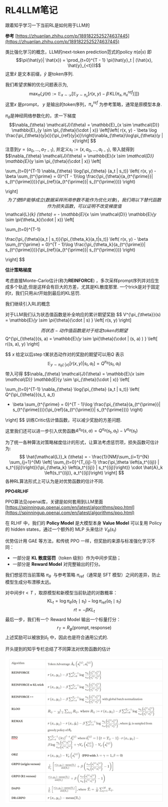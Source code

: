 # RL4LLM笔记

跟着知乎学习一下当前RL是如何用于LLM的

**参考**
[https://zhuanlan.zhihu.com/p/1891822525274637445](https://zhuanlan.zhihu.com/p/1891822525274637445)

类比强化学习的概念，LLM的next-token prediction范式的policy $\pi(a|s)$ 即
$$\pi(\hat{y}| \hat{x}) = \prod_{t=0}^{T - 1} \pi(\hat{y}_t | (\hat{x}, \hat{y}_{<t}))$$
这里$\hat{x}$ 是文本前缀，$\hat{y}$ 是token序列.

我们希望求解的优化问题表示为,
$$\max_{\pi} \{ \mathcal{J}(\pi) := \mathbb{E}_{x \sim \mathcal{D}}\left[\mathbb{E}_{y \sim \pi_{x}} [r(x, y) - \beta \,\text{KL}(\pi_x, \pi_x^{ref})]\right]\}$$
这里$x$ 是prompt， $y$ 是输出的token序列，$\pi_{x}^{ref}$ 为参考策略，通常是原模型本身.

$\pi_{\theta}$是神经网络参数化的，求一下梯度
$$\nabla_{\theta} \mathcal{J}(\theta) = \mathbb{E}_{x \sim \mathcal{D}} \mathbb{E}_{y \sim \pi_{\theta}(\cdot | x)} \left[\left(
r(x, y) - \beta \log \frac{\pi_{\theta}(y|x)}{\pi_{ref}(y|x)}\right)\nabla_{\theta}\log\pi_{\theta}(y | x)\right] $$
注意到$y = (a_0, \dots, a_{T-1})$,  并定义$s_t := (x, a_0, \dots, a_{t-1})$, 带入就得到
$$\nabla_{\theta} \mathcal{J}(\theta) = \mathbb{E}_{x \sim \mathcal{D}} \mathbb{E}_{y \sim \pi_{\theta}(\cdot | x)} \left[

\sum_{t=0}^{T-1} \nabla_{\theta} \log{\pi_{\theta} (a_t | s_t)}
\left(
r(x, y) - \beta \sum_{t^{\prime} = 0}^{T - 1}\log \frac{\pi_{\theta}(a_{t^{\prime}}| s_{t^{\prime}})}{\pi_{ref}(a_{t^{\prime}}| s_{t^{\prime}})}
\right)

\right] $$
为了使BP能够成立(数据采样所用参数不能作为优化对象)，我们用以下替代函数作为损失函数，可以证明不改变梯度值
$$\mathcal{L}_{k} (\theta)
= - \mathbb{E}_{x \sim \mathcal{D}} \mathbb{E}_{y \sim \pi_{\theta_k}(\cdot | x)} \left[

\sum_{t=0}^{T-1}

\frac{\pi_{\theta}(a_t | s_t)}{\pi_{\theta_k}(a_t|s_t)}
\left(
r(x, y) - \beta \sum_{t^{\prime} = 0}^{T - 1}\log \frac{\pi_{\theta_k}(a_{t^{\prime}}| s_{t^{\prime}})}{\pi_{ref}(a_{t^{\prime}}| s_{t^{\prime}})}
\right)

\right] $$

**估计策略梯度**

考虑直接Monte-Carlo估计(称为**REINFORCE**) ，多次采样prompt序列并对应生成多个轨迹,但是这样会有巨大的方差，尤其是KL散度那里.
一个trick是对于固定的$t$，我们只用从$t$开始到最后的KL惩罚.

我们继续引入RL的概念

对于LLM我们认为状态值函数是补全响应的累计期望奖励
$$
V^{\pi_{\theta}}(s) = \mathbb{E}_{y \sim \pi_{\theta}(\cdot | s)
}
\left[
r(s, y)
\right]

$$
而状态-动作值函数是对于给定token的期望
$$
Q^{\pi_{\theta}}(s, a) = \mathbb{E}_{y \sim \pi_{\theta}(\cdot | (s, a) )
}
\left[
r((s, a), y)
\right]

$$
$x$ 给定以后step t某状态动作对的奖励的期望可以用$Q$ 表示
$$
\mathbb{E}_{y \sim \pi_{\theta}(\cdot | x)}
\left[ r(x, y) | s_t, a_t\right]
= Q^{\pi_{\theta}} (s_t, a_t)
$$
带入可得
$$\nabla_{\theta} \mathcal{J}(\theta) = \mathbb{E}_{x \sim \mathcal{D}} \mathbb{E}_{y \sim \pi_{\theta}(\cdot | x)} \left[

\sum_{t=0}^{T-1} \nabla_{\theta} \log{\pi_{\theta} (a_t | s_t)}
\left(
Q^{\pi_{\theta}}(s_t, a_t)

- \beta \sum_{t^{\prime} = 0}^{T - 1}\log \frac{\pi_{\theta}(a_{t^{\prime}}| s_{t^{\prime}})}{\pi_{ref}(a_{t^{\prime}}| s_{t^{\prime}})}
\right)

\right] $$
训练Critic估计值函数，可以减少奖励的方差问题.

这里我们还可以进一步引入优势函数$A^{\pi_\theta}(s, a) = Q^{\pi_{\theta}}(s_t, a_t) - V^{\pi_{\theta}}(s_t)$

为了统一各种算法对策略梯度估计的形式，让算法考虑惩罚项，损失函数可估计为:
$$
\hat{\mathcal{L}}_k (\theta)
= - \frac{1}{NM}\sum_{i=1}^{N} \sum_{j=1}^{M}
\left[
\sum_{t=0}^{T_{ij}-1} \frac{\pi_\theta \left(a_t^{(ij)} | s_t^{(ij)}\right)}{\pi_{\theta_k} \left(a_t^{(ij)} | s_t^{(ij)}\right)}
\cdot \hat{A}_k
\left(s_t^{(ij)}, a_t^{(ij)}\right)
\right]
$$
各种RL算法形式上可认为是对优势函数的估计不同.

**PPO4RLHF**

PPO算法见openai库，关键是如何套用到LLM里面
[https://spinningup.openai.com/en/latest/algorithms/ppo.html](https://spinningup.openai.com/en/latest/algorithms/ppo.html)

在 RLHF 中，我们的 **Policy Model** 是大模型本身
**Value Model** 可以复用 Policy 的 hidden states，通过一个额外的 MLP 头来估计 $V_\theta(s_t)$

优势估计用 GAE 等方法，和传统 PPO 一样，但奖励的来源与标准强化学习不同：
- 一部分是 **KL 散度惩罚**（token 级别）作为中间步奖励；
- 一部分是 **Reward Model** 对完整输出的打分。

我们想惩罚当前策略 $\pi_\theta$ ​ 与参考策略 $\pi_{\mathrm{ref}}$​（通常是 SFT 模型）之间的差异，防止模型生成分布漂移太远。

对中间步$t < T$ ，取原模型和新模型当前轨迹的对数概率：
$$\mathrm{KL}_t = \log \pi_\theta(a_t \mid s_t) - \log \pi_{\mathrm{ref}}(a_t \mid s_t)$$
$$rt=−β KL_t$$
最后一步，我们有一个 Reward Model 输出一个标量打分：
$$r_{T} = R_\phi(\text{prompt}, \text{response})$$
上述奖励可以被放到$\delta_t$ 中，因此也是符合通用公式的.

开头提到的知乎专栏总结了不同算法对优势函数的估计

![advantages](assets/adv_est.png)
